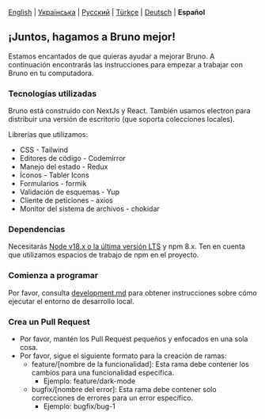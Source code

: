 [English](/contributing.md) | [Українська](/contributing_ua.md) | [Русский](/contributing_ru.md) | [Türkçe](/contributing_tr.md) | [Deutsch](/contributing_de.md) | **Español**

## ¡Juntos, hagamos a Bruno mejor!

Estamos encantados de que quieras ayudar a mejorar Bruno. A continuación encontrarás las instrucciones para empezar a trabajar con Bruno en tu computadora.

### Tecnologías utilizadas

Bruno está construido con NextJs y React. También usamos electron para distribuir una versión de escritorio (que soporta colecciones locales).

Librerías que utilizamos:

- CSS - Tailwind
- Editores de código - Codemirror
- Manejo del estado - Redux
- Íconos - Tabler Icons
- Formularios - formik
- Validación de esquemas - Yup
- Cliente de peticiones - axios
- Monitor del sistema de archivos - chokidar

### Dependencias

Necesitarás [Node v18.x o la última versión LTS](https://nodejs.org/es) y npm 8.x. Ten en cuenta que utilizamos espacios de trabajo de npm en el proyecto.

### Comienza a programar

Por favor, consulta [development.md](docs/development_es.md) para obtener instrucciones sobre cómo ejecutar el entorno de desarrollo local.

### Crea un Pull Request

- Por favor, mantén los Pull Request pequeños y enfocados en una sola cosa.
- Por favor, sigue el siguiente formato para la creación de ramas:
  - feature/[nombre de la funcionalidad]: Esta rama debe contener los cambios para una funcionalidad específica.
    - Ejemplo: feature/dark-mode
  - bugfix/[nombre del error]: Esta rama debe contener solo correcciones de errores para un error específico.
    - Ejemplo: bugfix/bug-1
